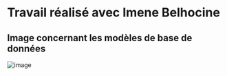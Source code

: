 # Travail réalisé avec Imene Belhocine

## Image concernant les modèles de base de données
![image](https://github.com/user-attachments/assets/8ef0af9e-c8b0-436c-8b60-2ae6ade043b3)
